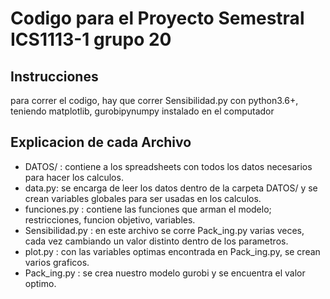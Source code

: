 # Codigo para el Proyecto Semestral ICS1113-1 grupo 20

## Instrucciones
para correr el codigo, hay que correr Sensibilidad.py con python3.6+, teniendo matplotlib, gurobipynumpy instalado en el computador

## Explicacion de cada Archivo

- DATOS/ : contiene a los spreadsheets con todos los datos necesarios para hacer los calculos.
- data.py: se encarga de leer los datos dentro de la carpeta DATOS/ y se crean variables globales para ser usadas en los calculos.
- funciones.py : contiene las funciones que arman el modelo; restricciones, funcion objetivo, variables.
- Sensibilidad.py : en este archivo se corre Pack_ing.py varias veces, cada vez cambiando un valor distinto dentro de los parametros.
- plot.py : con las variables optimas encontrada en Pack_ing.py, se crean varios graficos.
- Pack_ing.py : se crea nuestro modelo gurobi y se encuentra el valor optimo.
